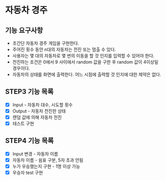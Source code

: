 # 자동차 경주 
## 기능 요구사항
* 초간단 자동차 경주 게임을 구현한다.
* 주어진 횟수 동안 n대의 자동차는 전진 또는 멈출 수 있다.
* 사용자는 몇 대의 자동차로 몇 번의 이동을 할 것 인지를 입력할 수 있어야 한다.
* 전진하는 조건은 0에서 9 사이에서 random 값을 구한 후 random 값이 4이상일 경우이다.
* 자동차의 상태를 화면에 출력한다. 어느 시점에 출력할 것 인지에 대한 제약은 없다.

## STEP3 기능 목록
- [x] Input - 자동차 대수, 시도할 횟수
- [x] Output - 자동차 전진한 상태 
- [x] 랜덤 값에 의해 자동차 전진
- [x] 테스트 구현

## STEP4 기능 목록
- [x] Input 변경 - 자동차 이름
- [x] 자동차 이름 - 쉼표 구분, 5자 초과 안됨
- [x] 누가 우승했는지 구현 - 1명 이상 가능
- [x] 우승자 test 구현 

